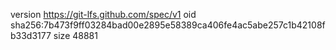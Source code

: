 version https://git-lfs.github.com/spec/v1
oid sha256:7b473f9ff03284bad00e2895e58389ca406fe4ac5abe257c1b42108fb33d3177
size 48881
